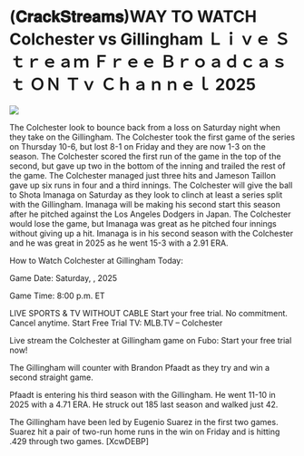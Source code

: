 # (𝐂𝐫𝐚𝐜𝐤𝐒𝐭𝐫𝐞𝐚𝐦𝐬)WAY TO WATCH Colchester vs Gillingham Ｌｉｖｅ Ｓｔｒｅａｍ Ｆｒｅｅ Ｂｒｏａｄｃａｓｔ ＯＮ Ｔｖ Ｃｈａｎｎｅｌ  2025  
  
  
[![](https://i.imgur.com/qSNzIqt.png)](https://movie.rssnews.media/LzIztdf.php)  
  
The Colchester look to bounce back from a loss on Saturday night when they take on the Gillingham. The Colchester took the first game of the series on Thursday 10-6, but lost 8-1 on Friday and they are now 1-3 on the season. The Colchester scored the first run of the game in the top of the second, but gave up two in the bottom of the inning and trailed the rest of the game. The Colchester managed just three hits and Jameson Taillon gave up six runs in four and a third innings. The Colchester will give the ball to Shota Imanaga on Saturday as they look to clinch at least a series split with the Gillingham. Imanaga will be making his second start this season after he pitched against the Los Angeles Dodgers in Japan. The Colchester would lose the game, but Imanaga was great as he pitched four innings without giving up a hit. Imanaga is in his second season with the Colchester and he was great in 2025 as he went 15-3 with a 2.91 ERA.

How to Watch Colchester at Gillingham Today:

Game Date: Saturday, , 2025

Game Time: 8:00 p.m. ET

LIVE SPORTS & TV WITHOUT CABLE
Start your free trial. No commitment. Cancel anytime.
Start Free Trial
TV: MLB.TV – Colchester

Live stream the Colchester at Gillingham game on Fubo: Start your free trial now!

The Gillingham will counter with Brandon Pfaadt as they try and win a second straight game.

Pfaadt is entering his third season with the Gillingham. He went 11-10 in 2025 with a 4.71 ERA. He struck out 185 last season and walked just 42.

The Gillingham have been led by Eugenio Suarez in the first two games. Suarez hit a pair of two-run home runs in the win on Friday and is hitting .429 through two games. [XcwDEBP]